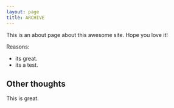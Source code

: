```yaml
---
layout: page
title: ARCHIVE
---
```


This is an about page about this awesome site.
Hope you love it!

Reasons:
- its great.
- its a test.

## Other thoughts

This is great.
